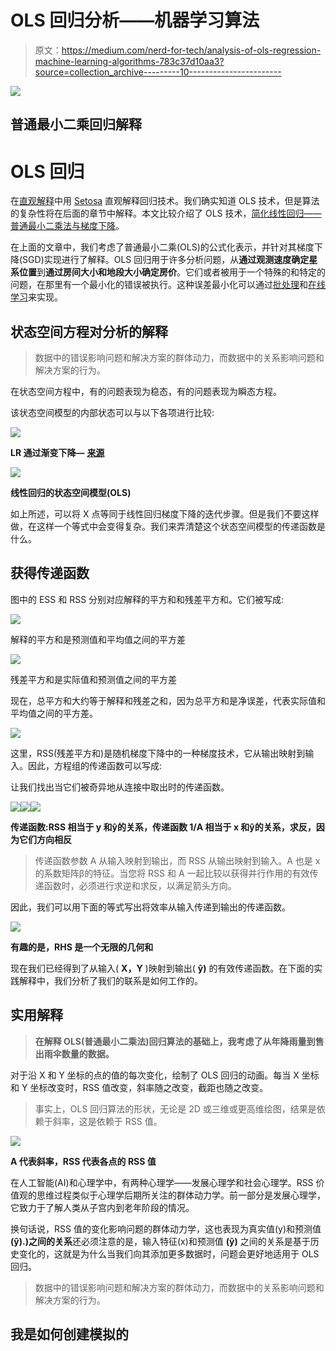 # OLS 回归分析——机器学习算法

> 原文：<https://medium.com/nerd-for-tech/analysis-of-ols-regression-machine-learning-algorithms-783c37d10aa3?source=collection_archive---------10----------------------->

![](img/924480fecd8e22ed5caa134223401fa3.png)

## 普通最小二乘回归解释

# OLS 回归

在[直观解释](https://setosa.io/ev/)中用 [Setosa](https://setosa.io/#/) 直观解释回归技术。我们确实知道 OLS 技术，但是算法的复杂性将在后面的章节中解释。本文比较介绍了 OLS 技术，[简化线性回归——普通最小二乘法与梯度下降](https://towardsdatascience.com/linear-regression-simplified-ordinary-least-square-vs-gradient-descent-48145de2cf76)。

在上面的文章中，我们考虑了普通最小二乘(OLS)的公式化表示，并针对其梯度下降(SGD)实现进行了解释。OLS 回归用于许多分析问题，从**通过观测速度确定星系位置**到**通过房间大小和地段大小确定房价**。它们或者被用于一个特殊的和特定的问题，在那里有一个最小化的错误被执行。这种误差最小化可以通过[批处理](http://www.stengel.mycpanel.princeton.edu/MAE546Seminar16.pdf)和[在线学习](https://pierpaolo28.github.io/blog/blog57/)来实现。

## 状态空间方程对分析的解释

> 数据中的错误影响问题和解决方案的群体动力，而数据中的关系影响问题和解决方案的行为。

在状态空间方程中，有的问题表现为稳态，有的问题表现为瞬态方程。

该状态空间模型的内部状态可以与以下各项进行比较:

![](img/daa6de7cb3be6bffb9c3c2ba85e0cb7c.png)

**LR 通过渐变下降—** [**来源**](https://towardsdatascience.com/linear-regression-simplified-ordinary-least-square-vs-gradient-descent-48145de2cf76)

![](img/842acaedc72760536ce7327e83711432.png)

**线性回归的状态空间模型(OLS)**

如上所述，可以将 X 点等同于线性回归梯度下降的迭代步骤。但是我们不要这样做，在这样一个等式中会变得复杂。我们来弄清楚这个状态空间模型的传递函数是什么。

## 获得传递函数

图中的 ESS 和 RSS 分别对应解释的平方和和残差平方和。它们被写成:

![](img/c36813e53d94f1181a9b23fdb6ba5636.png)

解释的平方和是预测值和平均值之间的平方差

![](img/b0151233865302056d362374d00cc3cd.png)

残差平方和是实际值和预测值之间的平方差

现在，总平方和大约等于解释和残差之和，因为总平方和是净误差，代表实际值和平均值之间的平方差。

![](img/fa553dcc4a1c145ad5392db5c330f14e.png)

这里，RSS(残差平方和)是随机梯度下降中的一种梯度技术，它从输出映射到输入。因此，方程组的传递函数可以写成:

让我们找出当它们被奇异地从连接中取出时的传递函数。

![](img/d23a3fd576c08e9158b12506e037185a.png)![](img/ff01efdf09be599c518850cfd0273e1c.png)![](img/79348e4c360877a4a270090e630f4a64.png)

**传递函数:RSS 相当于 y 和ŷ的关系，传递函数 1/A 相当于 x 和ŷ的关系，求反，因为它们方向相反**

> 传递函数参数 A 从输入映射到输出，而 RSS 从输出映射到输入。A 也是 x 的系数矩阵β的特征。当您将 RSS 和 A 一起比较以获得并行作用的有效传递函数时，必须进行求逆和求反，以满足箭头方向。

因此，我们可以用下面的等式写出将效率从输入传递到输出的传递函数。

![](img/afc6fe2eacdcc5328c77b46cd6066001.png)

**有趣的是，RHS 是一个无限的几何和**

现在我们已经得到了从输入( **X，Y** )映射到输出( **ŷ)** 的有效传递函数。在下面的实践解释中，我们分析了我们的联系是如何工作的。

## 实用解释

> **在解释 OLS(普通最小二乘法)回归算法的基础上，我考虑了从年降雨量到售出雨伞数量的数据。**

对于沿 X 和 Y 坐标的点的值的每次变化，绘制了 OLS 回归的动画。每当 X 坐标和 Y 坐标改变时，RSS 值改变，斜率随之改变，截距也随之改变。

> 事实上，OLS 回归算法的形状，无论是 2D 或三维或更高维绘图，结果是依赖于斜率，这是依赖于 RSS 值。

![](img/8f97c003bae018eb5363c509415ce680.png)

**A 代表斜率，RSS 代表各点的 RSS 值**

在人工智能(AI)和心理学中，有两种心理学——发展心理学和社会心理学。RSS 价值观的思维过程类似于心理学后期所关注的群体动力学。前一部分是发展心理学，它致力于了解人类从子宫内到老年阶段的情况。

换句话说，RSS 值的变化影响问题的群体动力学，这也表现为真实值(y)和预测值 **(ŷ).)之间的关系**还必须注意的是，输入特征(x)和预测值 **(ŷ)** 之间的关系是基于历史变化的，这就是为什么当我们向其添加更多数据时，问题会更好地适用于 OLS 回归。

> 数据中的错误影响问题和解决方案的群体动力，而数据中的关系影响问题和解决方案的行为。

## 我是如何创建模拟的